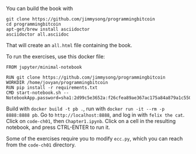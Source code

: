 You can build the book with

```
git clone https://github.com/jimmysong/programmingbitcoin
cd programmingbitcoin
apt-get/brew install asciidoctor
asciidoctor all.asciidoc
```

That will create an `all.html` file containing the book.

To run the exercises, use this docker file:

```
FROM jupyter/minimal-notebook

RUN git clone https://github.com/jimmysong/programmingbitcoin
WORKDIR /home/jovyan/programmingbitcoin
RUN pip install -r requirements.txt
CMD start-notebook.sh --NotebookApp.password=sha1:2d99c5e3652a:f26cfea89ae367ac175a84a879a1c5505b21fb98
```

Build with `docker build -t pb .`, run with `docker run -it --rm -p 8888:8888 pb`. Go to `http://localhost:8888`, and log in with `felix the cat`. Click on `code-ch01`, then `Chapter1.ipynb`. Click on a cell in the resulting notebook, and press CTRL-ENTER to run it.

Some of the exercises require you to modify `ecc.py`, which you can reach from the `code-ch01` directory.
